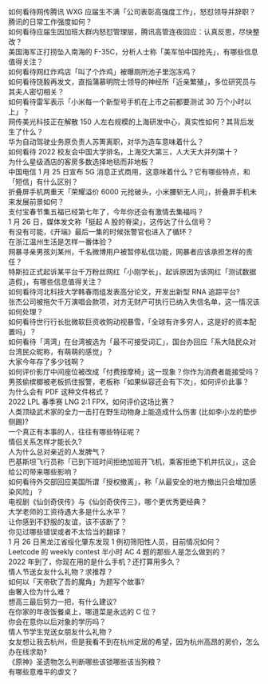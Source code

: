 如何看待网传腾讯 WXG 应届生不满「公司表彰高强度工作」，怒怼领导并辞职？腾讯的日常工作强度如何？  
如何看待应届生因加班大群内怒怼管理层，腾讯高管连夜回应：认真反思，尽快整改？  
美国海军正打捞坠入南海的 F-35C，分析人士称「美军怕中国抢先」，有哪些信息值得关注？  
如何看待网红炸鸡店「叫了个炸鸡」被曝厕所池子里泡冻鸡？  
如何看待饶毅再发文，直指蒲慕明院士领导的神经所「近亲繁殖」，多位研究员与其夫人密切相关？  
如何看待雷军表示「小米每一个新型号手机在上市之前都要测试 30 万个小时以上」？  
网传美光科技正在解散 150 人左右规模的上海研发中心，真实性如何？其背后发生了什么？  
华为自动驾驶业务原负责人苏箐离职，对华为造车意味着什么？  
如何看待 2022 校友会中国大学排名，上海交大第三，人大天大并列第十？  
为什么星级酒店的客房多数选择地毯而非地板？  
中国电信 1 月 25 日宣布 5G 消息正式商用，这意味着什么？它有哪些特点，和「短信」有什么区别？  
折叠屏手机两重天「荣耀溢价 6000 元抢破头，小米腰斩无人问」，折叠屏手机未来发展前景如何？  
支付宝春节集五福已经第七年了，今年你还会有激情去集福吗？  
1 月 26 日，媒体发文称「挺起 A 股的脊梁」，这传达了什么信号？  
有没有可能，《开端》最后一集的时候张警官也进入了循环？  
在浙江温州生活是怎样一番体验？  
网暴寻亲男孩刘某州，千名微博用户被暂停私信功能，网暴者应该承担怎样的责任？  
特斯拉正式起诉某平台千万粉丝网红「小刚学长」，起诉原因为该网红「测试数据造假」，有哪些信息值得关注？  
如何看待河北科技大学韩春雨组发表高分论文，开发出新型 RNA 追踪平台?  
张杰公司被拖欠千万演唱会款项，对方无财产可执行已纳入失信名单，这一情况该如何处理？  
如何看待世行行长批微软巨资收购动视暴雪，「全球有许多穷人，这是好的资本配置吗」？  
如何看待「湾湾」在台湾被选为「最不可接受词汇」，国台办回应「系大陆民众对台湾民众昵称，有萌萌的感觉」？  
大家今年存了多少钱啊？  
如何评价影厅中间座位被改成「付费按摩椅」这一现象？你作为消费者能接受吗？  
男孩偷槟榔被老板抓住报警，老板称「如果纵容还会有下次」，如何评价此事？  
为什么会有 PDF 这种文件格式？  
2022 LPL 春季赛 LNG 2:1 FPX，如何评价这场比赛？  
人类顶级武术家的全力一击打在野生动物身上能造成什么伤害 (比如李小龙的垫步侧踢)?  
一个真正有本事的人，往往有哪些特征呢？  
情侣关系怎样才能长久?  
人为什么总对亲近的人发脾气？  
巴基斯坦飞行员称「已到下班时间拒绝加班开飞机，乘客拒绝下机并抗议」，这会给公司带来哪些影响？  
如何看待外交部回应美国所谓「授权撤离」，称「从最安全的地方撤出只会增加感染风险」？  
电视剧《仙剑奇侠传》与《仙剑奇侠传三》，哪个更优秀更经典？  
大学老师的工资待遇大多是什么水平？  
让你感到不舒服的友谊，该不该断了？  
你见过哪些错误或者不太恰当的翻译？  
1 月 26 日黑龙江省绥化肇东发现 1 例初筛阳性人员，目前情况如何？  
Leetcode 的 weekly contest 半小时 AC 4 题的那些人是怎么做到的？  
2022 年到了，你现在用的是什么手机？还打算用多久？  
情人节送女友什么礼物？求推荐？  
如何以「天帝砍了吾的魔角」为题写个故事?  
由奢入俭为什么难？  
想高三最后努力一把，有什么建议?  
在你家的年夜饭餐桌上，哪道菜是永远的 C 位？  
你会在意你以后对象的学历吗？  
情人节学生党送女朋友什么礼物？  
女友想让我去杭州，但是我看不到在杭州定居的希望，因为杭州高昂的房价，怎么办在线求助?  
《原神》圣遗物怎么判断哪些该锁哪些该当狗粮？  
有哪些意难平的虐文？  

